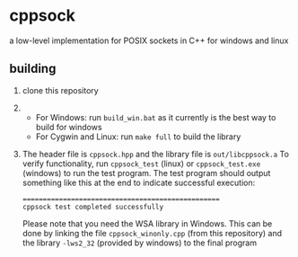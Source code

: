 # cppsock
a low-level implementation for POSIX sockets in C++ for windows and linux

## building
1. clone this repository
2. * For Windows: run ``build_win.bat`` as it currently is the best way to build for windows
   * For Cygwin and Linux: run ``make full`` to build the library
3. The header file is ``cppsock.hpp`` and the library file is ``out/libcppsock.a``
   To verify functionality, run ```cppsock_test``` (linux) or ```cppsock_test.exe``` (windows) to run the test program. The test program should output something like this at the end to indicate successful execution:

       =================================================
       cppsock test completed successfully

   Please note that you need the WSA library in Windows. This can be done by linking the file ``cppsock_winonly.cpp`` (from this repository) and the library ``-lws2_32`` (provided by windows) to the final program
